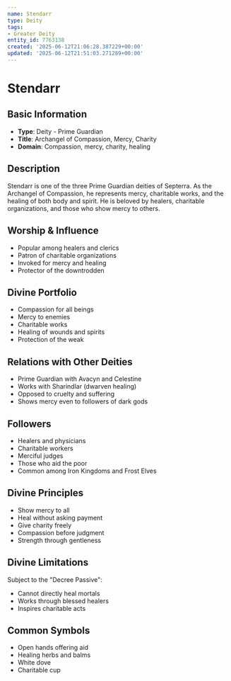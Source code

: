 ```yaml
---
name: Stendarr
type: Deity
tags:
- Greater Deity
entity_id: 7763138
created: '2025-06-12T21:06:28.387229+00:00'
updated: '2025-06-12T21:51:03.271289+00:00'
---
```


# Stendarr

## Basic Information
- **Type**: Deity - Prime Guardian
- **Title**: Archangel of Compassion, Mercy, Charity
- **Domain**: Compassion, mercy, charity, healing

## Description
Stendarr is one of the three Prime Guardian deities of Septerra. As the Archangel of Compassion, he represents mercy, charitable works, and the healing of both body and spirit. He is beloved by healers, charitable organizations, and those who show mercy to others.

## Worship & Influence
- Popular among healers and clerics
- Patron of charitable organizations
- Invoked for mercy and healing
- Protector of the downtrodden

## Divine Portfolio
- Compassion for all beings
- Mercy to enemies
- Charitable works
- Healing of wounds and spirits
- Protection of the weak

## Relations with Other Deities
- Prime Guardian with Avacyn and Celestine
- Works with Sharindlar (dwarven healing)
- Opposed to cruelty and suffering
- Shows mercy even to followers of dark gods

## Followers
- Healers and physicians
- Charitable workers
- Merciful judges
- Those who aid the poor
- Common among Iron Kingdoms and Frost Elves

## Divine Principles
- Show mercy to all
- Heal without asking payment
- Give charity freely
- Compassion before judgment
- Strength through gentleness

## Divine Limitations
Subject to the "Decree Passive":
- Cannot directly heal mortals
- Works through blessed healers
- Inspires charitable acts

## Common Symbols
- Open hands offering aid
- Healing herbs and balms
- White dove
- Charitable cup